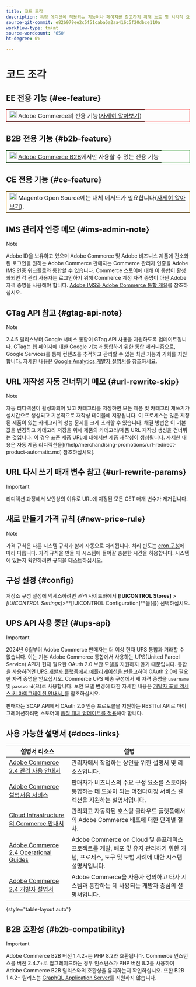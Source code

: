 ```yaml
---
title: 코드 조각
description: 특정 에디션에 적용되는 기능이나 페이지를 참고하기 위해 노트 및 시각적 요소를 재사용함
source-git-commit: e82b979ee2c5f51caba6a2aa416c5f20dbce110a
workflow-type: tm+mt
source-wordcount: '650'
ht-degree: 0%

---
```


# 코드 조각

## EE 전용 기능 {#ee-feature}

<table style="border:1px solid red">
<tr><td><img alt="Adobe Systems Commerce 기능" src="../assets/adobe-logo.svg" width="20" height="20" /> Adobe Commerce의 전용 기능(<a href="https://experienceleague.adobe.com/docs/commerce-admin/user-guides/home.html#product-editions">자세히 알아보기</a>)</td></tr>
</table>

## B2B 전용 기능 {#b2b-feature}

<table style="border:1px solid green">
<tr><td><img alt="Adobe Commerce B2B 기능" src="../assets/b2b.svg" width="20" height="20" /> <a href="https://experienceleague.adobe.com/docs/commerce-admin/b2b/introduction.html?lang=en">Adobe Commerce B2B</a>에서만 사용할 수 있는 전용 기능</td></tr>
</table>

## CE 전용 기능 {#ce-feature}

<table style="border:1px solid orange">
<tr><td><img alt="Magento Open Source 기능" src="../assets/open-source.svg" width="20" height="20" /> Magento Open Source에는 대체 메서드가 필요합니다(<a href="https://experienceleague.adobe.com/docs/commerce-admin/user-guides/home.html#product-editions">자세히 알아보기</a>).</td></tr>
</table>

## IMS 관리자 인증 메모 {#ims-admin-note}

>[!NOTE]
>
>Adobe ID을 보유하고 있으며 Adobe Commerce 및 Adobe 비즈니스 제품에 간소화된 로그인을 원하는 Adobe Commerce 판매자는 Commerce 관리자 인증을 Adobe IMS 인증 워크플로와 통합할 수 있습니다. Commerce 스토어에 대해 이 통합이 활성화되면 각 관리 사용자는 로그인하기 위해 Commerce 계정 자격 증명이 아닌 Adobe 자격 증명을 사용해야 합니다. [Adobe IMS와 Adobe Commerce 통합 개요](/help/getting-started/adobe-ims-integration-overview.md)를 참조하십시오.

## GTag API 참고 {#gtag-api-note}

>[!NOTE]
>
>2.4.5 릴리스부터 Google 서비스 통합이 GTag API 사용을 지원하도록 업데이트됩니다. GTag는 웹 페이지에 대한 Google 기능과 통합하기 위한 통합 메커니즘으로, Google Services를 통해 컨텐츠를 추적하고 관리할 수 있는 최신 기능과 기회를 지원합니다. 자세한 내용은 [Google Analytics 개발자 설명서](https://developers.google.com/analytics/devguides/collection/gtagjs)를 참조하세요.

## URL 재작성 자동 건너뛰기 메모 {#url-rewrite-skip}

>[!NOTE]
>
>자동 리디렉션이 활성화되어 있고 카테고리를 저장하면 모든 제품 및 카테고리 재쓰기가 실시간으로 생성되고 기본적으로 재작성 테이블에 저장됩니다. 이 프로세스는 많은 지정된 제품이 있는 카테고리의 성능 문제를 크게 초래할 수 있습니다. 해결 방법은 이 기본값을 변경하고 카테고리 저장을 위해 제품의 카테고리/제품 URL 재작성 생성을 건너뛰는 것입니다. 이 경우 표준 제품 URL에 대해서만 제품 재작성이 생성됩니다. 자세한 내용은 자동 제품 리디렉션을](/help/merchandising-promotions/url-redirect-product-automatic.md) 참조하십시오[.

## URL 다시 쓰기 매개 변수 참고 {#url-rewrite-params}

>[!IMPORTANT]
>
>리디렉션 과정에서 보안상의 이유로 URL에 지정된 모든 GET 매개 변수가 제거됩니다.

## 새로 만들기 가격 규칙 {#new-price-rule}

>[!NOTE]
>
>가격 규칙은 다른 시스템 규칙과 함께 자동으로 처리됩니다. 처리 빈도는 [cron 구성](https://experienceleague.adobe.com/docs/commerce-operations/configuration-guide/cli/configure-cron-jobs.html)에 따라 다릅니다. 가격 규칙을 만들 때 시스템에 들어갈 충분한 시간을 허용합니다. 시스템에 있는지 확인하려면 규칙을 테스트하십시오.

## 구성 설정 {#config}

저장소 구성 설정에 액세스하려면 _관리_ 사이드바에서 **[!UICONTROL Stores]** > _[!UICONTROL Settings]_>**[!UICONTROL Configuration]**을(를) 선택하십시오.

## UPS API 사용 중단 {#ups-api}

>[!IMPORTANT]
>
>2024년 6월부터 Adobe Commerce 판매자는 더 이상 현재 UPS 통합과 거래할 수 없습니다. 이는 기본 Adobe Commerce 통합에서 사용하는 UPS(United Parcel Service) API가 현재 필요한 OAuth 2.0 보안 모델을 지원하지 않기 때문입니다. 통합을 사용하려면 [UPS 개발자 플랫폼에서 애플리케이션을 만들고](https://developer.ups.com/get-started)하여 OAuth 2.0에 필요한 자격 증명을 얻으십시오. Commerce UPS 배송 구성에서 새 자격 증명을 `username` 및 `password`(으)로 사용합니다. 보안 모델 변경에 대한 자세한 내용은 [개발자 포털 액세스 키 마이그레이션 안내서_](https://developer.ups.com/oauth-developer-guide)를 참조하십시오. <br/>
>
>판매자는 SOAP API에서 OAuth 2.0 인증 프로토콜을 지원하는 RESTful API로 마이그레이션하려면 스토어에 [품질 패치 업데이트를 적용](https://experienceleague.adobe.com/docs/commerce-knowledge-base/kb/troubleshooting/known-issues-patches-attached/ups-shipping-method-integration-migration-from-soap-to-restful-api.html)해야 합니다.


## 사용 가능한 설명서 {#docs-links}

| 설명서 리소스 | 설명 |
|----------------------- | ----------- |
| [Adobe Commerce 2.4 관리 사용 안내서](../landing/home.md) | 관리자에서 작업하는 상인을 위한 설명서 및 리소스입니다. |
| [Adobe Commerce 설명서용 서비스](https://experienceleague.adobe.com/docs/commerce/user-guides/home.html) | 판매자가 비즈니스의 주요 구성 요소를 스토어와 통합하는 데 도움이 되는 머천다이징 서비스 컬렉션을 지원하는 설명서입니다. |
| [Cloud Infrastructure의 Commerce 안내서](https://experienceleague.adobe.com/docs/commerce-cloud-service/user-guide/overview.html) | 관리되고 자동화된 호스팅 클라우드 플랫폼에서의 Adobe Commerce 배포에 대한 단계별 절차. |
| [Adobe Commerce 2.4 Operational Guides](https://experienceleague.adobe.com/docs/commerce-operations/operational-guides/home.html) | Adobe Commerce on Cloud 및 온프레미스 프로젝트를 개발, 배포 및 유지 관리하기 위한 개념, 프로세스, 도구 및 모범 사례에 대한 시스템 설명서입니다. |
| [Adobe Commerce 2.4 개발자 설명서](https://developer.adobe.com/commerce/docs) | Adobe Commerce을 사용자 정의하고 타사 시스템과 통합하는 데 사용되는 개발자 중심의 설명서입니다. |

{style="table-layout:auto"}

## B2B 호환성 {#b2b-compatibility}

>[!IMPORTANT]
>
>Adobe Commerce B2B 버전 1.4.2+는 PHP 8.2와 호환됩니다. Commerce 인스턴스를 버전 2.4.7+로 업그레이드하는 경우 인스턴스가 PHP 버전 8.2를 사용하여 Adobe Commerce B2B 릴리스와의 호환성을 유지하는지 확인하십시오. 또한 B2B 1.4.2+ 릴리스는 [GraphQL Application Server](https://experienceleague.adobe.com/en/docs/commerce-operations/performance-best-practices/concepts/application-server)를 지원하지 않습니다.
